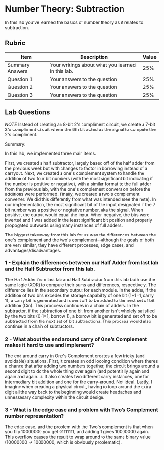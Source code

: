 # Number Theory: Subtraction

In this lab you've learned the basics of number theory as it relates to subtraction.

## Rubric

| Item | Description | Value |
| ---- | ----------- | ----- |
| Summary Answers | Your writings about what you learned in this lab. | 25% |
| Question 1 | Your answers to the question | 25% |
| Question 2 | Your answers to the question | 25% |
| Question 3 | Your answers to the question | 25% |

## Lab Questions

*NOTE* Instead of creating an 8-bit 2's compliment circuit, we create a 7-bit 2's compliment circuit where the 8th bit acted as the signal to compute the 2's compliment.

Summary: 

In this lab, we implemented three main items.

First, we created a half subtractor, largely based off of the half adder from the previous week but with changes to factor in borrowing instead of a carryout. Next, we created a one's complement system to handle the addition of two four bit numbers (with the most significant bit indicating if the number is positive or negative), with a similar format to the full adder from the previous lab, with the one's complement conversion before the additions were performed. Finally, we created a two's complement converter. We did this differently from what was intended (see the note). In our implementation, the most significant bit of the input designated if the 7 bit number was a positive or negtative number, aka the signal. When positive, the output would equal the input. When negative, the bits were inverted and 1 was added in the least significant bit position and properly propogated outwards using many instances of full adders.

The biggest takeaway from this lab for us was the differences between the one's complement and the two's complement--although the goals of both are very similar, they have different processes, edge cases, and advantages/disadvantages.

### 1 - Explain the differences between our Half Adder from last lab and the Half Subtractor from this lab.

  The Half Adder from last lab and Half Subtractor from this lab both use the same logic (XOR) to compute their sums and differences, respectively. The difference lies in the secondary output for each module. In the adder, if the addition of two bits excedes the storage capability of one bit (1+1=1, carry 1), a carry bit is generated and is sent off to be added to the next set of bit addition (Cin). This proccess continues in a chain of adders. In the subtractor, if the subtraction of one bit from another isn't wholely satisfied by the two bits (0-1=1, borrow 1), a borrow bit is generated and set off to be subtracted from the next set of bit subtractions. This process would also continue in a chain of subtractors.
  
### 2 - What about the end around carry of One’s Complement makes it hard to use and implement?

  The end around carry in One's Complement creates a few tricky (and avoidable) situations. First, it creates an odd looping condition where theres a chance that after adding two numbers together, the circuit brings around a second digit to do the whole thing over again (and potentially again and again and again...). It also creates two different carry instances, one for intermediary bit addition and one for the carry-around. Not ideal. Lastly, I imagine when creating a physical circuit, having to loop around the extra digit all the way back to the beginning would create headaches and unnessesary complexity within the circuit design.

### 3 - What is the edge case and problem with Two’s Complement number representation?

The edge case, and the problem with the Two's complement is that when you flip 10000000 you get 01111111, and adding 1 gives 10000000 again. This overflow causes the result to wrap around to the same binary value (10000000 -> 10000000, which is obviously problematic).
